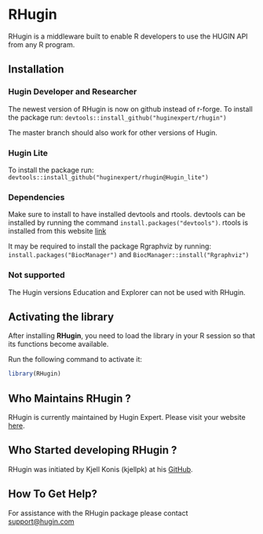 # RHugin

RHugin is a middleware built to enable R developers to use the HUGIN API from any R program.

## Installation
### Hugin Developer and Researcher
The newest version of RHugin is now on github instead of r-forge.
To install the package run: 
`devtools::install_github("huginexpert/rhugin")`

The master branch should also work for other versions of Hugin.

### Hugin Lite
To install the package run: 
`devtools::install_github("huginexpert/rhugin@Hugin_lite")`

### Dependencies
Make sure to install to have installed devtools and rtools.
devtools can be installed by running the command `install.packages("devtools")`.
rtools is installed from this website [link](https://cran.r-project.org/bin/windows/Rtools/)

It may be required to install the package Rgraphviz by running: 
`install.packages("BiocManager")` and
`BiocManager::install("Rgraphviz")`

### Not supported
The Hugin versions Education and Explorer can not be used with RHugin.

## Activating the library

After installing **RHugin**, you need to load the library in your R session so that its functions become available.

Run the following command to activate it:

```r
library(RHugin)
```

## Who Maintains RHugin ?
RHugin is currently maintained by Hugin Expert.
Please visit your website [here](http://www.hugin.com).

## Who Started developing RHugin ?
RHugin was initiated by Kjell Konis (kjellpk) at his [GitHub](https://github.com/kjellpk/RHugin).

## How To Get Help?

For assistance with the RHugin package please contact support@hugin.com
